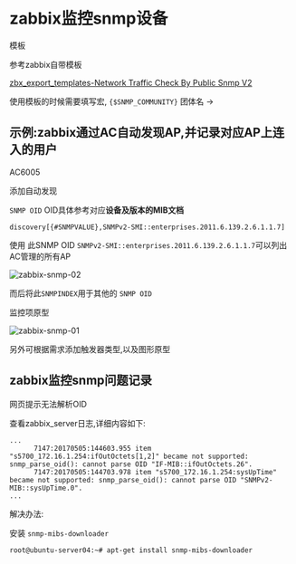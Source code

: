 # zabbix监控snmp设备

模板

参考zabbix自带模板

[zbx_export_templates-Network Traffic Check By Public Snmp V2](http://oi480zo5x.bkt.clouddn.com/zbx_export_templates-Network%20Traffic%20Check%20By%20Public%20Snmp%20V2.xml)

使用模板的时候需要填写宏, `{$SNMP_COMMUNITY}` 团体名 ->

## 示例:zabbix通过AC自动发现AP,并记录对应AP上连入的用户

AC6005

添加自动发现

`SNMP OID` OID具体参考对应**设备及版本的MIB文档**

    discovery[{#SNMPVALUE},SNMPv2-SMI::enterprises.2011.6.139.2.6.1.1.7]

使用 此SNMP OID `SNMPv2-SMI::enterprises.2011.6.139.2.6.1.1.7`可以列出AC管理的所有AP

![zabbix-snmp-02](http://oi480zo5x.bkt.clouddn.com/zabbix-snmp-02.png)

而后将此`SNMPINDEX`用于其他的 `SNMP OID`

监控项原型

![zabbix-snmp-01](http://oi480zo5x.bkt.clouddn.com/zabbix-snmp-01.png)

另外可根据需求添加触发器类型,以及图形原型

## zabbix监控snmp问题记录

网页提示无法解析OID

查看zabbix_server日志,详细内容如下:

```shell
...
      7147:20170505:144603.955 item "s5700_172.16.1.254:ifOutOctets[1,2]" became not supported: snmp_parse_oid(): cannot parse OID "IF-MIB::ifOutOctets.26".
      7147:20170505:144703.978 item "s5700_172.16.1.254:sysUpTime" became not supported: snmp_parse_oid(): cannot parse OID "SNMPv2-MIB::sysUpTime.0".
...
```

解决办法:

安装 `snmp-mibs-downloader`

    root@ubuntu-server04:~# apt-get install snmp-mibs-downloader